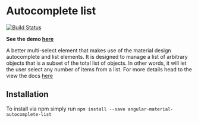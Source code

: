 # Autocomplete list
[![Build Status](https://travis-ci.org/jamesfer/angular-material-autocomplete-list.svg?branch=master)](https://travis-ci.org/jamesfer/angular-material-autocomplete-list)

__See the demo [here](http://jamesfer.github.io/angular-material-autocomplete-list/demo/demo.html)__

A better multi-select element that makes use of the material design autocomplete and list elements. It is designed to manage a list of arbitrary objects that is a subset of the total list of objects. In other words, it will let the user select any number of items from a list.
For more details head to the view the docs [here](DOCS.md)



## Installation

To install via npm simply run `npm install --save angular-material-autocomplete-list`
